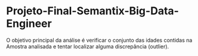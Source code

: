 # Projeto-Final-Semantix-Big-Data-Engineer
O objetivo principal da análise é verificar o conjunto das idades contidas na Amostra analisada e tentar localizar alguma discrepância (outlier).

